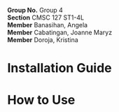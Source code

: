 **Group No.** Group 4 <br/>
**Section** CMSC 127 ST1-4L <br/>
**Member** Banasihan, Angela <br/>
**Member** Cabatingan, Joanne Maryz <br/>
**Member** Doroja, Kristina <br/>

# Installation Guide

# How to Use
